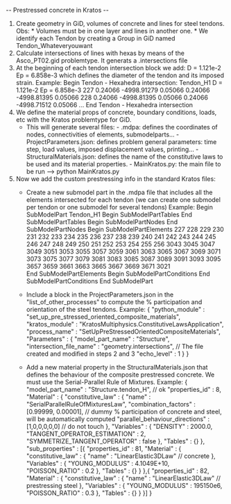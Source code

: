 
-- Prestressed concrete in Kratos --

1. Create geometry in GiD, volumes of concrete and lines for steel tendons.
	Obs: * Volumes must be in one layer and lines in another one.
	     * We identify each Tendon by creating a Group in GiD named Tendon_Whateveryouwant
2. Calculate intersections of lines with hexas by means of the Asco_PT02.gid problemtype. It generats a .intersections file
3. At the beginning of each tendon intersection block we add:       D = 1.121e-2    Ep = 6.858e-3
    which defines the diameter of the tendon and its imposed strain.
	Example:
	    Begin Tendon - Hexahedra intersection: Tendon_H1      D = 1.121e-2    Ep = 6.858e-3
	       227	        0.24066	    -4998.91279	        0.05066		        0.24066	    -4998.81395	        0.05066
	       228	        0.24066	    -4998.81395	        0.05066		        0.24066	    -4998.71512	        0.05066
		   ...
		End Tendon - Hexahedra intersection
4. We define the material props of concrete, boundary conditions, loads, etc with the Kratos problemtype for GiD.
    * This will generate several files:
	        - .mdpa: defines the coordinates of nodes, connectivities of elements, submodelparts...
			- ProjectParameters.json: defines problem general parameters: time step, load values, imposed displacement values, printing...
			- StructuralMaterials.json: defines the name of the constitutive laws to be used and its material properties.
			- MainKratos.py: the main file to be run --> python MainKratos.py
5. Now we add the custom prestressing info in the standard Kratos files:
    * Create a new submodel part in the .mdpa file that includes all the elements intersected for each tendon (we can create one submodel per tendon or one submodel for several tendons)
	    Example:
				Begin SubModelPart Tendon_H1
				  Begin SubModelPartTables
				  End SubModelPartTables
				  Begin SubModelPartNodes
				  End SubModelPartNodes
				  Begin SubModelPartElements
					227     228     229     230     231     232     233     234     235     236
					237     238     239     240     241     242     243     244     245     246
					247     248     249     250     251     252     253     254     255     256
					3043    3045    3047    3049    3051    3053    3055    3057    3059    3061
					3063    3065    3067    3069    3071    3073    3075    3077    3079    3081
					3083    3085    3087    3089    3091    3093    3095    3657    3659    3661
					3663    3665    3667    3669    3671    3021   
				  End SubModelPartElements
				  Begin SubModelPartConditions
				  End SubModelPartConditions
				End SubModelPart
	
	* Include a block in the ProjectParameters.json in the "list_of_other_processes" to compute the % participation and orientation of the steel tendons.
	Example:
	    {
            "python_module" : "set_up_pre_stressed_oriented_composite_materials",
            "kratos_module" : "KratosMultiphysics.ConstitutiveLawsApplication",
            "process_name"  : "SetUpPreStressedOrientedCompositeMaterials",
            "Parameters"    : {
                "model_part_name"        : "Structure",
				"intersection_file_name" : "geometry.intersections",  // The file created and modified in steps 2 and 3
				"echo_level"             : 1
            }
        }
	
	* Add a new material property in the StructuralMaterials.json that defines the behaviour of the composite prestressed concrete. We must use the Serial-Parallel Rule of Mixtures.
	Example:
		{
			"model_part_name" : "Structure.tendon_H", // ok
			"properties_id"   : 8,
			"Material"        : {
				"constitutive_law" : {
					"name" : "SerialParallelRuleOfMixturesLaw",
					"combination_factors"          : [0.99999, 0.00001],  // dummy % participation of concrete and steel, will be automatically computed
					"parallel_behaviour_directions" : [1,0,0,0,0,0]       // do not touch
				},
				"Variables"        : {
					"DENSITY"       : 2000.0,
					"TANGENT_OPERATOR_ESTIMATION" : 2,
					"SYMMETRIZE_TANGENT_OPERATOR" : false
				},
				"Tables"           : {}
			},
			"sub_properties" : [{
				"properties_id"   : 81,
				"Material"        : {
					"constitutive_law" : {
						"name" : "LinearElastic3DLaw"  // concrete
				},
				"Variables"        : {
					"YOUNG_MODULUS" : 4.1049E+10,
					"POISSON_RATIO" : 0.2
					},
					"Tables"           : {}
				}
			},{
				"properties_id"   : 82,
				"Material"        : {
					"constitutive_law" : {
						"name" : "LinearElastic3DLaw"  // prestressing steel
				},
				"Variables"        : {
					"YOUNG_MODULUS" : 195150e6,
					"POISSON_RATIO" : 0.3
					},
					"Tables"           : {}
				}
			}]
		}